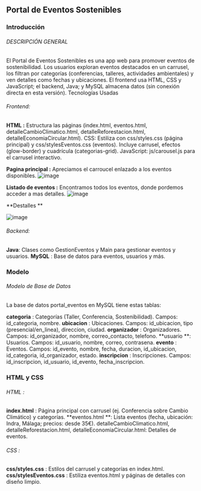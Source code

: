 ##  Portal de Eventos Sostenibles
### Introducción
###### DESCRIPCIÓN GENERAL
El Portal de Eventos Sostenibles es una app web para promover eventos de sostenibilidad. Los usuarios exploran eventos destacados en un carrusel, los filtran por categorías (conferencias, talleres, actividades ambientales) y ven detalles como fechas y ubicaciones. El frontend usa HTML, CSS y JavaScript; el backend, Java; y MySQL almacena datos (sin conexión directa en esta versión).
Tecnologías Usadas

###### Frontend:
**HTML :** Estructura las páginas (index.html, eventos.html, detalleCambioClimatico.html, detalleReforestacion.html, detalleEconomiaCircular.html).
CSS: Estiliza con css/styles.css (página principal) y css/stylesEventos.css (eventos). Incluye carrusel, efectos (glow-border) y cuadrícula (categorias-grid).
JavaScript: js/carousel.js para el carrusel interactivo.

**Pagina principal :** Apreciamos el carroucel enlazado a los eventos disponibles.
![image](https://github.com/user-attachments/assets/c721f9b3-06e7-484f-80b2-0ee348094e7e)

**Listado de eventos :** Encontramos todos los eventos, donde pordemos acceder a mas detalles.
![image](https://github.com/user-attachments/assets/d7a45057-4f04-4882-9e96-497bd0c747b0)

**Destalles ** 

![image](https://github.com/user-attachments/assets/d0072d53-1437-40e2-bc3c-c314e3f2998e)

###### Backend:
**Java**: Clases como GestionEventos y Main para gestionar eventos y usuarios.
**MySQL** : Base de datos para eventos, usuarios y más.

### Modelo
###### Modelo de Base de Datos
La base de datos portal_eventos en MySQL tiene estas tablas:

**categoria** : Categorías (Taller, Conferencia, Sostenibilidad). Campos: id_categoria, nombre.
**ubicacion** : Ubicaciones. Campos: id_ubicacion, tipo (presencial/en_linea), direccion, ciudad.
**organizador** : Organizadores. Campos: id_organizador, nombre, correo_contacto, telefono.
**usuario **: Usuarios. Campos: id_usuario, nombre, correo, contrasena.
**evento** : Eventos. Campos: id_evento, nombre, fecha, duracion, id_ubicacion, id_categoria, id_organizador, estado.
**inscripcion** : Inscripciones. Campos: id_inscripcion, id_usuario, id_evento, fecha_inscripcion.

### HTML y CSS

###### HTML :
**index.html** : Página principal con carrusel (ej. Conferencia sobre Cambio Climático) y categorías.
**eventos.html **: Lista eventos (fecha, ubicación: Indra, Málaga; precios: desde 35€).
detalleCambioClimatico.html, detalleReforestacion.html, detalleEconomiaCircular.html: Detalles de eventos.


###### CSS :
**css/styles.css** : Estilos del carrusel y categorías en index.html.
**css/stylesEventos.css** : Estiliza eventos.html y páginas de detalles con diseño limpio.
